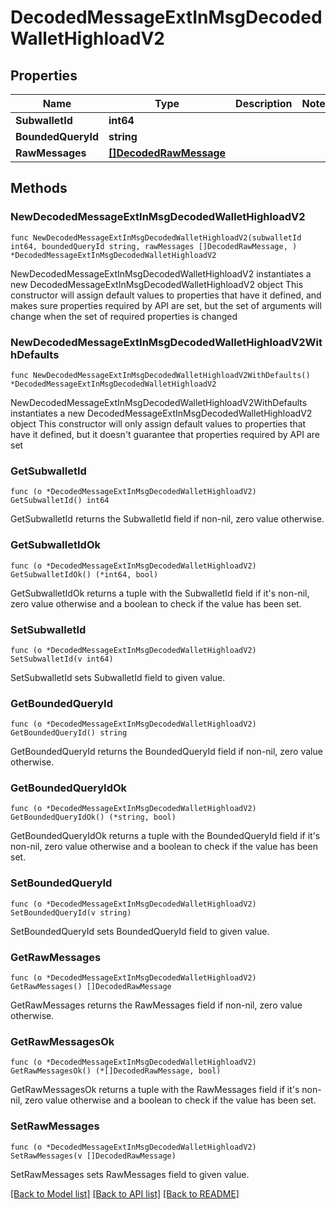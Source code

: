 # DecodedMessageExtInMsgDecodedWalletHighloadV2

## Properties

Name | Type | Description | Notes
------------ | ------------- | ------------- | -------------
**SubwalletId** | **int64** |  | 
**BoundedQueryId** | **string** |  | 
**RawMessages** | [**[]DecodedRawMessage**](DecodedRawMessage.md) |  | 

## Methods

### NewDecodedMessageExtInMsgDecodedWalletHighloadV2

`func NewDecodedMessageExtInMsgDecodedWalletHighloadV2(subwalletId int64, boundedQueryId string, rawMessages []DecodedRawMessage, ) *DecodedMessageExtInMsgDecodedWalletHighloadV2`

NewDecodedMessageExtInMsgDecodedWalletHighloadV2 instantiates a new DecodedMessageExtInMsgDecodedWalletHighloadV2 object
This constructor will assign default values to properties that have it defined,
and makes sure properties required by API are set, but the set of arguments
will change when the set of required properties is changed

### NewDecodedMessageExtInMsgDecodedWalletHighloadV2WithDefaults

`func NewDecodedMessageExtInMsgDecodedWalletHighloadV2WithDefaults() *DecodedMessageExtInMsgDecodedWalletHighloadV2`

NewDecodedMessageExtInMsgDecodedWalletHighloadV2WithDefaults instantiates a new DecodedMessageExtInMsgDecodedWalletHighloadV2 object
This constructor will only assign default values to properties that have it defined,
but it doesn't guarantee that properties required by API are set

### GetSubwalletId

`func (o *DecodedMessageExtInMsgDecodedWalletHighloadV2) GetSubwalletId() int64`

GetSubwalletId returns the SubwalletId field if non-nil, zero value otherwise.

### GetSubwalletIdOk

`func (o *DecodedMessageExtInMsgDecodedWalletHighloadV2) GetSubwalletIdOk() (*int64, bool)`

GetSubwalletIdOk returns a tuple with the SubwalletId field if it's non-nil, zero value otherwise
and a boolean to check if the value has been set.

### SetSubwalletId

`func (o *DecodedMessageExtInMsgDecodedWalletHighloadV2) SetSubwalletId(v int64)`

SetSubwalletId sets SubwalletId field to given value.


### GetBoundedQueryId

`func (o *DecodedMessageExtInMsgDecodedWalletHighloadV2) GetBoundedQueryId() string`

GetBoundedQueryId returns the BoundedQueryId field if non-nil, zero value otherwise.

### GetBoundedQueryIdOk

`func (o *DecodedMessageExtInMsgDecodedWalletHighloadV2) GetBoundedQueryIdOk() (*string, bool)`

GetBoundedQueryIdOk returns a tuple with the BoundedQueryId field if it's non-nil, zero value otherwise
and a boolean to check if the value has been set.

### SetBoundedQueryId

`func (o *DecodedMessageExtInMsgDecodedWalletHighloadV2) SetBoundedQueryId(v string)`

SetBoundedQueryId sets BoundedQueryId field to given value.


### GetRawMessages

`func (o *DecodedMessageExtInMsgDecodedWalletHighloadV2) GetRawMessages() []DecodedRawMessage`

GetRawMessages returns the RawMessages field if non-nil, zero value otherwise.

### GetRawMessagesOk

`func (o *DecodedMessageExtInMsgDecodedWalletHighloadV2) GetRawMessagesOk() (*[]DecodedRawMessage, bool)`

GetRawMessagesOk returns a tuple with the RawMessages field if it's non-nil, zero value otherwise
and a boolean to check if the value has been set.

### SetRawMessages

`func (o *DecodedMessageExtInMsgDecodedWalletHighloadV2) SetRawMessages(v []DecodedRawMessage)`

SetRawMessages sets RawMessages field to given value.



[[Back to Model list]](../README.md#documentation-for-models) [[Back to API list]](../README.md#documentation-for-api-endpoints) [[Back to README]](../README.md)


